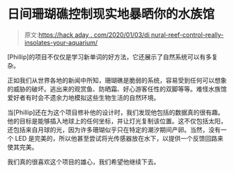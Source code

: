 # 日间珊瑚礁控制现实地暴晒你的水族馆

> 原文:[https://hack aday . com/2020/01/03/di nural-reef-control-really-insolates-your-aquarium/](https://hackaday.com/2020/01/03/dinural-reef-control-realistically-insolates-your-aquarium/)

[Phillip]的项目不仅仅是学习新单词的好方法，它还展示了自然系统可以有多复杂。

正如我们从世界各地的新闻中所知，珊瑚礁是脆弱的系统，容易受到任何可以想象的威胁的破坏。逃出来的观赏鱼、防晒霜、好心游客任性的双脚等等。难怪水族馆爱好者有时会不遗余力地模拟这些生物生活的自然环境。

当[Phillip]还在为这个项目修补他的设计时，我们发现他包括的数据真的很有趣。他的目标是能够插入地球上的任何坐标，并让灯光复制该位置。这不仅包括太阳，还包括来自月球的光，因为许多珊瑚似乎只在特定的潮汐期间产卵。当然，没有一个 LED 是完美的，所以他甚至尝试将光传感器放在水下，以提供一个反馈回路来使其完美。

我们真的很喜欢这个项目的雄心，我们希望他继续下去。